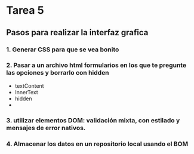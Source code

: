 # Tarea 5

## Pasos para realizar la interfaz grafica

### 1. Generar CSS para que se vea bonito 

### 2. Pasar a un archivo html formularios en los que te pregunte las opciones y borrarlo con hidden

-   textContent
-   InnerText
-   hidden
-   

### 3. utilizar elementos DOM: validación mixta, con estilado y mensajes de error nativos.

### 4. Almacenar los datos en un repositorio local usando el BOM